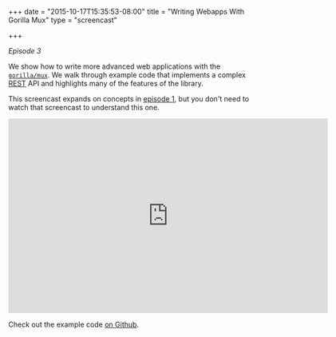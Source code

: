+++
date = "2015-10-17T15:35:53-08:00"
title = "Writing Webapps With Gorilla Mux"
type = "screencast"

+++

_Episode 3_

We show how to write more advanced web applications with the [`gorilla/mux`](http://godoc.org/github.com/gorilla/mux). We walk through example code that implements
a complex [REST](https://en.wikipedia.org/wiki/Representational_state_transfer) API and highlights
many of the features of the library.

This screencast expands on concepts in [episode 1](/screencast/episode_1_building_restful_api_using_only_std_lib), but you don't need to
watch that screencast to understand this one.
<!--more-->

<iframe
  class="ytplayer"
  type="text/html"
  width="640"
  height="390"
  src="http://www.youtube.com/embed/6Pl5Xrrne2c?autoplay=0&origin=http://www.goin5minutes.com"
  frameborder="0"
></iframe>

Check out the example code [on Github](https://github.com/arschles/go-in-5-minutes/tree/master/episode3).
